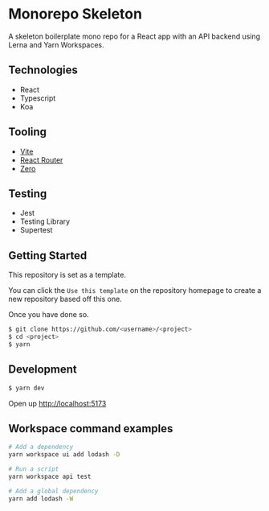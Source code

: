 # Monorepo Skeleton

A skeleton boilerplate mono repo for a React app with an API backend using Lerna and Yarn Workspaces.

## Technologies

- React
- Typescript
- Koa

## Tooling

- [Vite](https://vite.dev)
- [React Router](https://reactrouter.com)
- [Zero](https://github.com/adhamu/zero)

## Testing

- Jest
- Testing Library
- Supertest

## Getting Started

This repository is set as a template.

You can click the `Use this template` on the repository homepage to create a new repository based off this one.

Once you have done so.

```sh
$ git clone https://github.com/<username>/<project>
$ cd <project>
$ yarn
```

## Development

```sh
$ yarn dev
```

Open up [http://localhost:5173](http://localhost:5173)

## Workspace command examples

```sh
# Add a dependency
yarn workspace ui add lodash -D

# Run a script
yarn workspace api test

# Add a global dependency
yarn add lodash -W
```
